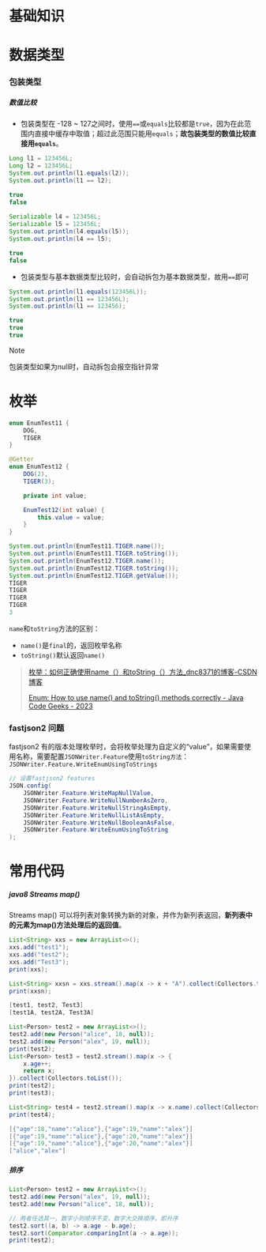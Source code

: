 # 基础知识

# 数据类型

### 包装类型

##### 数值比较

- 包装类型在 -128 ~ 127之间时，使用`==`或`equals`比较都是`true`，因为在此范围内直接中缓存中取值；超过此范围只能用`equals`；**故包装类型的数值比较直接用`equals`**。

```java
Long l1 = 123456L;
Long l2 = 123456L;
System.out.println(l1.equals(l2));
System.out.println(l1 == l2);

true
false
    
Serializable l4 = 123456L;
Serializable l5 = 123456L;
System.out.println(l4.equals(l5));
System.out.println(l4 == l5);

true
false
```

- 包装类型与基本数据类型比较时，会自动拆包为基本数据类型，故用`==`即可

```java
System.out.println(l1.equals(123456L));
System.out.println(l1 == 123456L);
System.out.println(l1 == 123456);

true
true
true
```

> [!NOTE]
>
> 包装类型如果为null时，自动拆包会报空指针异常

# 枚举

```java
enum EnumTest11 {
    DOG,
    TIGER
}

@Getter
enum EnumTest12 {
    DOG(2),
    TIGER(3);

    private int value;

    EnumTest12(int value) {
        this.value = value;
    }
}
```

```java
System.out.println(EnumTest11.TIGER.name());
System.out.println(EnumTest11.TIGER.toString());
System.out.println(EnumTest12.TIGER.name());
System.out.println(EnumTest12.TIGER.toString());
System.out.println(EnumTest12.TIGER.getValue());
TIGER
TIGER
TIGER
TIGER
3
```

`name`和`toString`方法的区别：

- `name()`是`final`的，返回枚举名称
- `toString()`默认返回`name()`

> [枚举：如何正确使用name（）和toString（）方法_dnc8371的博客-CSDN博客](https://blog.csdn.net/dnc8371/article/details/106702197)
>
> [Enum: How to use name() and toString() methods correctly - Java Code Geeks - 2023](https://www.javacodegeeks.com/2017/09/enum-use-name-tostring-methods-correctly.html)

### fastjson2 问题

fastjson2 有的版本处理枚举时，会将枚举处理为自定义的“value”，如果需要使用名称，需要配置`JSONWriter.Feature`使用`toString方法`：`JSONWriter.Feature.WriteEnumUsingToStrings`

```java
// 设置fastjson2 features
JSON.config(
    JSONWriter.Feature.WriteMapNullValue, 
    JSONWriter.Feature.WriteNullNumberAsZero, 
    JSONWriter.Feature.WriteNullStringAsEmpty,
    JSONWriter.Feature.WriteNullListAsEmpty, 
    JSONWriter.Feature.WriteNullBooleanAsFalse, 
    JSONWriter.Feature.WriteEnumUsingToString
);
```



# 常用代码

##### java8 Streams map()

Streams map() 可以将列表对象转换为新的对象，并作为新列表返回，**新列表中的元素为map()方法处理后的返回值**。

```java
List<String> xxs = new ArrayList<>();
xxs.add("test1");
xxs.add("test2");
xxs.add("Test3");
print(xxs);

List<String> xxsn = xxs.stream().map(x -> x + "A").collect(Collectors.toList());
print(xxsn);

[test1, test2, Test3]
[test1A, test2A, Test3A]
```

```java
List<Person> test2 = new ArrayList<>();
test2.add(new Person("alice", 18, null));
test2.add(new Person("alex", 19, null));
print(test2);
List<Person> test3 = test2.stream().map(x -> {
    x.age++;
    return x;
}).collect(Collectors.toList());
print(test2);
print(test3);

List<String> test4 = test2.stream().map(x -> x.name).collect(Collectors.toList());
print(test4);

[{"age":18,"name":"alice"},{"age":19,"name":"alex"}]
[{"age":19,"name":"alice"},{"age":20,"name":"alex"}]
[{"age":19,"name":"alice"},{"age":20,"name":"alex"}]
["alice","alex"]
```

##### 排序

```java
List<Person> test2 = new ArrayList<>();
test2.add(new Person("alex", 19, null));
test2.add(new Person("alice", 18, null));

// 两者任选其一，数字小则顺序不变，数字大交换顺序，即升序
test2.sort((a, b) -> a.age - b.age);
test2.sort(Comparator.comparingInt(a -> a.age));
print(test2);
```

 
